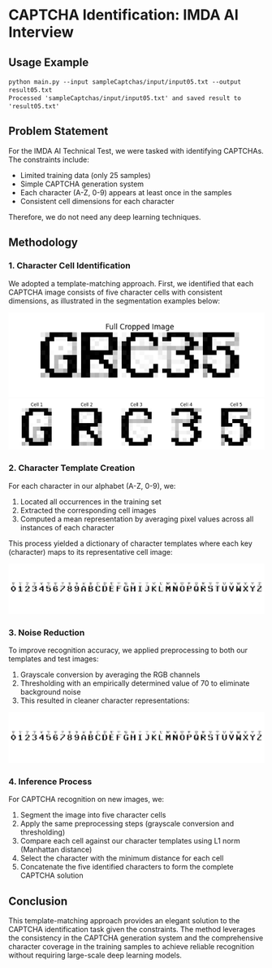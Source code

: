 # CAPTCHA Identification: IMDA AI Interview

## Usage Example
```
python main.py --input sampleCaptchas/input/input05.txt --output result05.txt
Processed 'sampleCaptchas/input/input05.txt' and saved result to 'result05.txt'
```


## Problem Statement
For the IMDA AI Technical Test, we were tasked with identifying CAPTCHAs. The constraints include:
- Limited training data (only 25 samples)
- Simple CAPTCHA generation system
- Each character (A-Z, 0-9) appears at least once in the samples
- Consistent cell dimensions for each character

Therefore, we do not need any deep learning techniques.

## Methodology

### 1. Character Cell Identification
We adopted a template-matching approach. First, we identified that each CAPTCHA image consists of five character cells with consistent dimensions, as illustrated in the segmentation examples below:

![Figure1](Figure_1.png)
![Figure2](Figure_2.png)

### 2. Character Template Creation
For each character in our alphabet (A-Z, 0-9), we:
1. Located all occurrences in the training set
2. Extracted the corresponding cell images
3. Computed a mean representation by averaging pixel values across all instances of each character

This process yielded a dictionary of character templates where each key (character) maps to its representative cell image:

![MeanRep](Mean_Rep.png)

### 3. Noise Reduction
To improve recognition accuracy, we applied preprocessing to both our templates and test images:
1. Grayscale conversion by averaging the RGB channels
2. Thresholding with an empirically determined value of 70 to eliminate background noise
3. This resulted in cleaner character representations:

![DenoiseRep](Denoise_Rep.png)

### 4. Inference Process
For CAPTCHA recognition on new images, we:
1. Segment the image into five character cells
2. Apply the same preprocessing steps (grayscale conversion and thresholding)
3. Compare each cell against our character templates using L1 norm (Manhattan distance)
4. Select the character with the minimum distance for each cell
5. Concatenate the five identified characters to form the complete CAPTCHA solution

## Conclusion
This template-matching approach provides an elegant solution to the CAPTCHA identification task given the constraints. The method leverages the consistency in the CAPTCHA generation system and the comprehensive character coverage in the training samples to achieve reliable recognition without requiring large-scale deep learning models.
